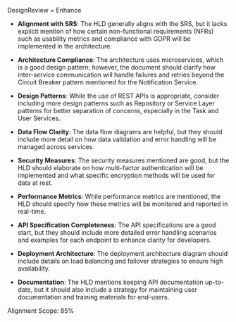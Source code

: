 DesignReview = Enhance

- **Alignment with SRS**: The HLD generally aligns with the SRS, but it lacks explicit mention of how certain non-functional requirements (NFRs) such as usability metrics and compliance with GDPR will be implemented in the architecture.
  
- **Architecture Compliance**: The architecture uses microservices, which is a good design pattern; however, the document should clarify how inter-service communication will handle failures and retries beyond the Circuit Breaker pattern mentioned for the Notification Service.

- **Design Patterns**: While the use of REST APIs is appropriate, consider including more design patterns such as Repository or Service Layer patterns for better separation of concerns, especially in the Task and User Services.

- **Data Flow Clarity**: The data flow diagrams are helpful, but they should include more detail on how data validation and error handling will be managed across services.

- **Security Measures**: The security measures mentioned are good, but the HLD should elaborate on how multi-factor authentication will be implemented and what specific encryption methods will be used for data at rest.

- **Performance Metrics**: While performance metrics are mentioned, the HLD should specify how these metrics will be monitored and reported in real-time.

- **API Specification Completeness**: The API specifications are a good start, but they should include more detailed error handling scenarios and examples for each endpoint to enhance clarity for developers.

- **Deployment Architecture**: The deployment architecture diagram should include details on load balancing and failover strategies to ensure high availability.

- **Documentation**: The HLD mentions keeping API documentation up-to-date, but it should also include a strategy for maintaining user documentation and training materials for end-users.

Alignment Scope: 85%